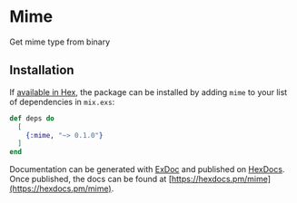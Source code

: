 # Mime

Get mime type from binary

## Installation

If [available in Hex](https://hex.pm/docs/publish), the package can be installed
by adding `mime` to your list of dependencies in `mix.exs`:

```elixir
def deps do
  [
    {:mime, "~> 0.1.0"}
  ]
end
```

Documentation can be generated with [ExDoc](https://github.com/elixir-lang/ex_doc)
and published on [HexDocs](https://hexdocs.pm). Once published, the docs can
be found at [https://hexdocs.pm/mime](https://hexdocs.pm/mime).

